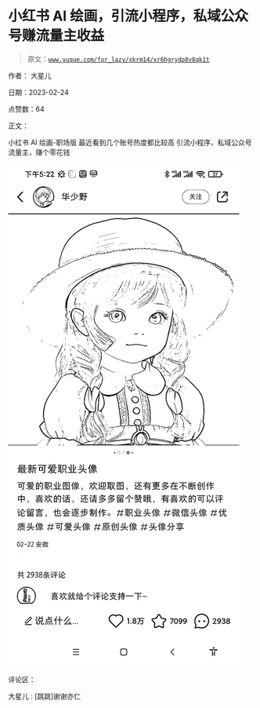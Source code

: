 # 小红书 AI 绘画，引流小程序，私域公众号赚流量主收益

> 原文：[`www.yuque.com/for_lazy/xkrm14/xr6hgrydp8v8qk1t`](https://www.yuque.com/for_lazy/xkrm14/xr6hgrydp8v8qk1t)

作者： 大星儿

日期：2023-02-24

点赞数：64

正文：

小红书 AI 绘画-职场版 最近看到几个账号热度都比较高 引流小程序，私域公众号流量主，赚个零花钱

![](img/680d64282d68d30b9fcec204924adfca.png)  

评论区：

大星儿 : [跳跳]谢谢亦仁



